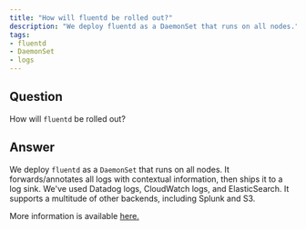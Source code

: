 ```yaml
---
title: "How will fluentd be rolled out?"
description: "We deploy fluentd as a DaemonSet that runs on all nodes."
tags:
- fluentd
- DaemonSet
- logs
---
```


## Question

How will `fluentd` be rolled out?


## Answer

We deploy `fluentd` as a `DaemonSet` that runs on all nodes. It forwards/annotates all logs with contextual information, then ships it to a log sink. We've used Datadog logs, CloudWatch logs, and ElasticSearch. It supports a multitude of other backends, including Splunk and S3.

More information is available [here.](https://github.com/cloudposse/charts/tree/master/incubator/fluentd-kubernetes)
